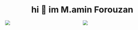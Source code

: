 <h1 align="center"> hi 👋 im M.amin Forouzan</h1>

 <div align="center"> 
     <a href="">
      <img align="left" src=
"https://github-readme-stats-sigma-five.vercel.app/api/top-langs?username=aminm08&show_icons=true&theme=dark&locale=en&layout=compact"  />
    </a>
    <a href="">
      <img align="center" src="https://github-readme-stats-sigma-five.vercel.app/api?username=aminm08&show_icons=true&theme=dark&locale=en&include_all_commits=true"/>
    </a>
</div




